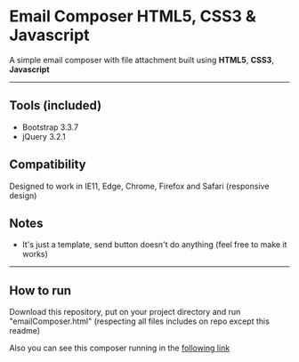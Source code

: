 ﻿Email Composer HTML5, CSS3 & Javascript
===================


A simple email composer with file attachment built using **HTML5**, **CSS3**, **Javascript**

----------


Tools (included)
-------------

 - Bootstrap 3.3.7
 - jQuery 3.2.1

Compatibility
-------------
Designed to work in IE11, Edge, Chrome, Firefox and Safari (responsive design)

Notes
-------------

 - It's just a template, send button doesn't do anything (feel free to make it works)


----------


How to run
-------------
Download this repository, put on your project directory and run "emailComposer.html" (respecting all files includes on repo except this readme)

Also you can see this composer running in the [following link](https://old.rayxgdev.com/emailComposer/emailComposer.html)